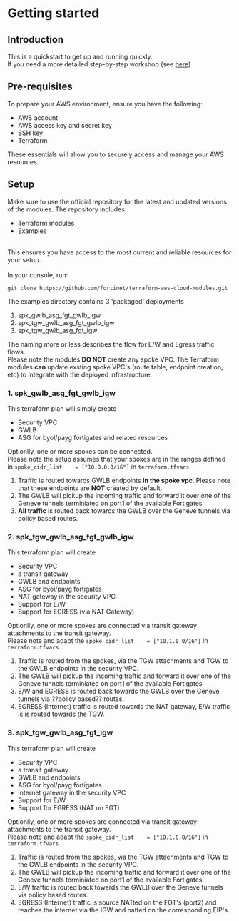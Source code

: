 # Getting started
## Introduction
This is a quickstart to get up and running quickly. <br>
If you need a more detailed step-by-step workshop (see [here](https://fortinetcloudcse.github.io/))

## Pre-requisites
To prepare your AWS environment, ensure you have the following:
- AWS account
- AWS access key and secret key
- SSH key
- Terraform

These essentials will allow you to securely access and manage your AWS resources.

## Setup
Make sure to use the official repository for the latest and updated versions of the modules. The repository includes:
- Terraform modules
- Examples
<br>
This ensures you have access to the most current and reliable resources for your setup.<br>
<br>
In your console, run:

```
git clone https://github.com/fortinet/terraform-aws-cloud-modules.git
```

The examples directory contains 3 'packaged' deployments
1. spk_gwlb_asg_fgt_gwlb_igw
2. spk_tgw_gwlb_asg_fgt_gwlb_igw
3. spk_tgw_gwlb_asg_fgt_igw

The naming more or less describes the flow for E/W and Egress traffic flows. <br>
Please note the modules **DO NOT** create any spoke VPC.
The Terraform modules **can** update exsting spoke VPC's (route table, endpoint creation, etc) to integrate with the deployed infrastructure.

### 1. spk_gwlb_asg_fgt_gwlb_igw
This terraform plan will simply create
- Security VPC
- GWLB
- ASG for byol/payg fortigates and related resources

Optionlly, one or more spokes can be connected.<br>
Please note the setup assumes that your spokes are in the ranges defined in `spoke_cidr_list    = ["10.0.0.0/16"]` in `terraform.tfvars`

1. Traffic is routed towards GWLB endpoints **in the spoke vpc**. Please note that these endpoints are **NOT** created by default.<br>
2. The GWLB will pickup the incoming traffic and forward it over one of the Geneve tunnels terminiated on port1 of the available Fortigates<br>
3. **All traffic** is routed back towards the GWLB over the Geneve tunnels via policy based routes.<br>
	
### 2. spk_tgw_gwlb_asg_fgt_gwlb_igw
This terraform plan will create 
- Security VPC
- a transit gateway
- GWLB and endpoints
- ASG for byol/payg fortigates
- NAT gateway in the security VPC
- Support for E/W
- Support for EGRESS (via NAT Gateway)

Optionlly, one or more spokes are connected via transit gateway attachments to the transit gateway.<br>
Please note and adapt the `spoke_cidr_list    = ["10.1.0.0/16"]` in `terraform.tfvars`

1. Traffic is routed from the spokes, via the TGW attachments and TGW to the GWLB endpoints in the security VPC.<br>
2. The GWLB will pickup the incoming traffic and forward it over one of the Geneve tunnels terminiated on port1 of the available Fortigates<br>
3. E/W and EGRESS is routed back towards the GWLB over the Geneve tunnels via ??policy based?? routes.<br>
4. EGRESS (Internet) traffic is routed towards the NAT gateway, E/W traffic is is routed towards the TGW.<br>
	
### 3. spk_tgw_gwlb_asg_fgt_igw
This terraform plan will create 
- Security VPC
- a transit gateway
- GWLB and endpoints
- ASG for byol/payg fortigates
- Internet gateway in the security VPC
- Support for E/W
- Support for EGRESS (NAT on FGT)

Optionlly, one or more spokes are connected via transit gateway attachments to the transit gateway.<br>
Please note and adapt the `spoke_cidr_list    = ["10.1.0.0/16"]` in `terraform.tfvars`

1. Traffic is routed from the spokes, via the TGW attachments and TGW to the GWLB endpoints in the security VPC.<br>
2. The GWLB will pickup the incoming traffic and forward it over one of the Geneve tunnels terminiated on port1 of the available Fortigates<br>
3. E/W traffic is routed back towards the GWLB over the Geneve tunnels via policy based routes.<br>
4. EGRESS (Internet) traffic is source NATted on the FGT's (port2) and reaches the internet via the IGW and natted on the corresponding EIP's.<br>

